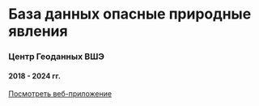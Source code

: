 # База данных опасные природные явления
### Центр Геоданных ВШЭ
#### 2018 - 2024 гг.


[Посмотреть веб-приложение](https://adaptation-bsvgjwiovzn6sm3afuq5co.streamlit.app/)
